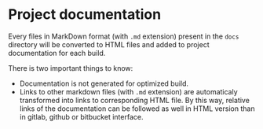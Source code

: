 Project documentation
===============================================================================

Every files in MarkDown format (with `.md` extension) present in the `docs` directory will be converted to HTML files and added to project documentation for each build.

There is two important things to know:

* Documentation is not generated for optimized build.
* Links to other markdown files (with `.md` extension) are automaticaly transformed
  into links to corresponding HTML file. By this way, relative links of the documentation can be followed as well in HTML version than in gitlab, github or bitbucket interface.
